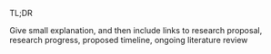 
TL;DR

Give small explanation, and then include links to research proposal, research progress, proposed timeline, ongoing literature review